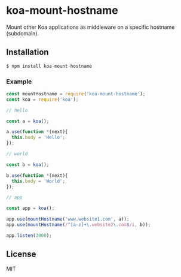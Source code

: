 # koa-mount-hostname

  Mount other Koa applications as middleware on a specific hostname (subdomain).

## Installation

```js
$ npm install koa-mount-hostname
```

### Example

```js
const mountHostname = require('koa-mount-hostname');
const koa = require('koa');

// hello

const a = koa();

a.use(function *(next){
  this.body = 'Hello';
});

// world

const b = koa();

b.use(function *(next){
  this.body = 'World';
});

// app

const app = koa();

app.use(mountHostname('www.website1.com', a));
app.use(mountHostname(/^[a-z]+\.website2\.com$/i, b));

app.listen(3000);
```

## License

  MIT
